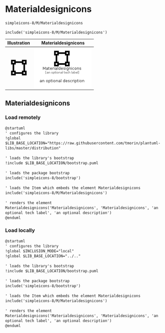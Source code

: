# Materialdesignicons


```text
simpleicons-8/M/Materialdesignicons
```

```text
include('simpleicons-8/M/Materialdesignicons')
```



| Illustration | Materialdesignicons |
| :---: | :---: |
| ![illustration for Illustration](../../simpleicons-8/M/Materialdesignicons.png) | ![illustration for Materialdesignicons](../../simpleicons-8/M/Materialdesignicons.Local.png) |




## Materialdesignicons

### Load remotely
```plantuml
@startuml
' configures the library
!global $LIB_BASE_LOCATION="https://raw.githubusercontent.com/tmorin/plantuml-libs/master/distribution"

' loads the library's bootstrap
!include $LIB_BASE_LOCATION/bootstrap.puml

' loads the package bootstrap
include('simpleicons-8/bootstrap')

' loads the Item which embeds the element Materialdesignicons
include('simpleicons-8/M/Materialdesignicons')

' renders the element
Materialdesignicons('Materialdesignicons', 'Materialdesignicons', 'an optional tech label', 'an optional description')
@enduml
```

### Load locally
```plantuml
@startuml
' configures the library
!global $INCLUSION_MODE="local"
!global $LIB_BASE_LOCATION="../.."

' loads the library's bootstrap
!include $LIB_BASE_LOCATION/bootstrap.puml

' loads the package bootstrap
include('simpleicons-8/bootstrap')

' loads the Item which embeds the element Materialdesignicons
include('simpleicons-8/M/Materialdesignicons')

' renders the element
Materialdesignicons('Materialdesignicons', 'Materialdesignicons', 'an optional tech label', 'an optional description')
@enduml
```


